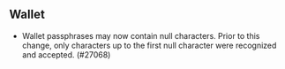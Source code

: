 Wallet
------

- Wallet passphrases may now contain null characters.
  Prior to this change, only characters up to the first
  null character were recognized and accepted. (#27068)